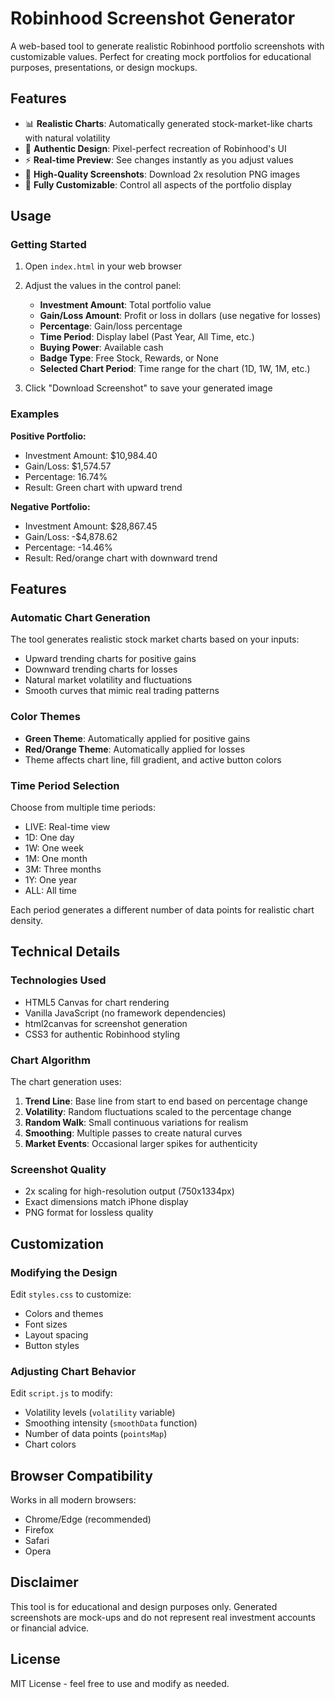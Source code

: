 # Robinhood Screenshot Generator

A web-based tool to generate realistic Robinhood portfolio screenshots with customizable values. Perfect for creating mock portfolios for educational purposes, presentations, or design mockups.

## Features

- 📊 **Realistic Charts**: Automatically generated stock-market-like charts with natural volatility
- 🎨 **Authentic Design**: Pixel-perfect recreation of Robinhood's UI
- ⚡ **Real-time Preview**: See changes instantly as you adjust values
- 📸 **High-Quality Screenshots**: Download 2x resolution PNG images
- 🎯 **Fully Customizable**: Control all aspects of the portfolio display

## Usage

### Getting Started

1. Open `index.html` in your web browser
2. Adjust the values in the control panel:
   - **Investment Amount**: Total portfolio value
   - **Gain/Loss Amount**: Profit or loss in dollars (use negative for losses)
   - **Percentage**: Gain/loss percentage
   - **Time Period**: Display label (Past Year, All Time, etc.)
   - **Buying Power**: Available cash
   - **Badge Type**: Free Stock, Rewards, or None
   - **Selected Chart Period**: Time range for the chart (1D, 1W, 1M, etc.)

3. Click "Download Screenshot" to save your generated image

### Examples

**Positive Portfolio:**
- Investment Amount: $10,984.40
- Gain/Loss: $1,574.57
- Percentage: 16.74%
- Result: Green chart with upward trend

**Negative Portfolio:**
- Investment Amount: $28,867.45
- Gain/Loss: -$4,878.62
- Percentage: -14.46%
- Result: Red/orange chart with downward trend

## Features

### Automatic Chart Generation
The tool generates realistic stock market charts based on your inputs:
- Upward trending charts for positive gains
- Downward trending charts for losses
- Natural market volatility and fluctuations
- Smooth curves that mimic real trading patterns

### Color Themes
- **Green Theme**: Automatically applied for positive gains
- **Red/Orange Theme**: Automatically applied for losses
- Theme affects chart line, fill gradient, and active button colors

### Time Period Selection
Choose from multiple time periods:
- LIVE: Real-time view
- 1D: One day
- 1W: One week
- 1M: One month
- 3M: Three months
- 1Y: One year
- ALL: All time

Each period generates a different number of data points for realistic chart density.

## Technical Details

### Technologies Used
- HTML5 Canvas for chart rendering
- Vanilla JavaScript (no framework dependencies)
- html2canvas for screenshot generation
- CSS3 for authentic Robinhood styling

### Chart Algorithm
The chart generation uses:
1. **Trend Line**: Base line from start to end based on percentage change
2. **Volatility**: Random fluctuations scaled to the percentage change
3. **Random Walk**: Small continuous variations for realism
4. **Smoothing**: Multiple passes to create natural curves
5. **Market Events**: Occasional larger spikes for authenticity

### Screenshot Quality
- 2x scaling for high-resolution output (750x1334px)
- Exact dimensions match iPhone display
- PNG format for lossless quality

## Customization

### Modifying the Design
Edit `styles.css` to customize:
- Colors and themes
- Font sizes
- Layout spacing
- Button styles

### Adjusting Chart Behavior
Edit `script.js` to modify:
- Volatility levels (`volatility` variable)
- Smoothing intensity (`smoothData` function)
- Number of data points (`pointsMap`)
- Chart colors

## Browser Compatibility

Works in all modern browsers:
- Chrome/Edge (recommended)
- Firefox
- Safari
- Opera

## Disclaimer

This tool is for educational and design purposes only. Generated screenshots are mock-ups and do not represent real investment accounts or financial advice.

## License

MIT License - feel free to use and modify as needed.
